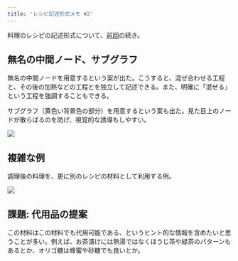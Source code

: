 ```yaml
---
title: 'レシピ記述形式メモ #2'
---
```

料理のレシピの記述形式について、[前回](https://r7kamura.com/articles/2022-05-13-mermaid-recipe-memo)の続き。

無名の中間ノード、サブグラフ
--------------

無名の中間ノードを用意するという案が出た。こうすると、混ぜ合わせる工程と、その後の加熱などの工程とを独立して記述できる。また、明確に「混ぜる」という工程を強調することもできる。

サブグラフ（黄色い背景色の部分）を用意するという案も出た。見た目上のノードが散らばるのを防げ、視覚的な誘導もしやすい。

![](https://lh6.googleusercontent.com/vq-bbjG-jDAPrFfP3hfkd8QEDyq-SKegE6l3vmCvAhI9GrxCSdg0xXw1_EtmUOUOCHS1KX9HHPBhQ7mWBM1703XuBaMrNku1xcPGHUEh5phZ0SD873Jt4KwXhijskvF5l5Udggjc1qLXDrQVk26vVLWjHZpwQJOSx6gWgA8Wd5xD_nWy0qlanRIqZjEe)

複雑な例
----

調理後の料理を、更に別のレシピの材料として利用する例。

![](https://lh3.googleusercontent.com/NGepe3uuqIC46Jmt2fQGVDLQ5NjYtqALbPqvjJ1tP5a4_eKHQdC7I3g2tbIR6GsK_F2GO14EqydfXWnrf-tAQCT8HjcFd9ZL_48KewX5zKtdkMnZi2tEQGh11XS2IbtAI6xRynQa1_LT3JETeFcFaoAPiQiyNAmoiTiG_UTpCYShmBgTZUxWvscmbtp_)

課題: 代用品の提案
----------

この材料はこの材料でも代用可能である、というヒント的な情報を含めたいと思うことが多い。例えば、お茶漬けには熱湯ではなくほうじ茶や緑茶のパターンもあるとか、オリゴ糖は蜂蜜や砂糖でも良いとか。

